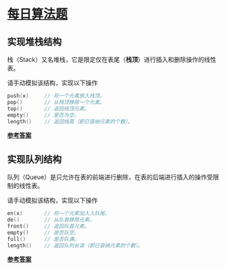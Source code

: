<link rel="stylesheet" href="https://zhmhbest.gitee.io/hellomathematics/style/index.css">
<script src="https://zhmhbest.gitee.io/hellomathematics/style/index.js"></script>

# [每日算法题](https://github.com/zhmhbest/DailyAlgorithm)

## 实现堆栈结构

栈（Stack）又名堆栈，它是限定仅在表尾（**栈顶**）进行插入和删除操作的线性表。

请手动模拟该结构，实现以下操作

```CPP
push(x)     // 将一个元素放入栈顶。
pop()       // 从栈顶移除一个元素。
top()       // 返回栈顶元素。
empty()     // 是否为空。
length()    // 返回栈高（即已容纳元素的个数）。
```

[**参考答案**](src/01/main.c)

## 实现队列结构

队列（Queue）是只允许在表的前端进行删除，在表的后端进行插入的操作受限制的线性表。

请手动模拟该结构，实现以下操作

```CPP
en(x)       // 将一个元素加入入队尾。
de()        // 从队首移除元素。
front()     // 返回队首元素。
empty()     // 是否队空。
full()      // 是否队满。
length()    // 返回队列长读（即已容纳元素的个数）。
```

[**参考答案**](src/02/main.c)

<!-- ## 双栈实现队列

使用栈实现队列的下列操作
-->

<!--## [双队列实现栈](src/02/) -->

